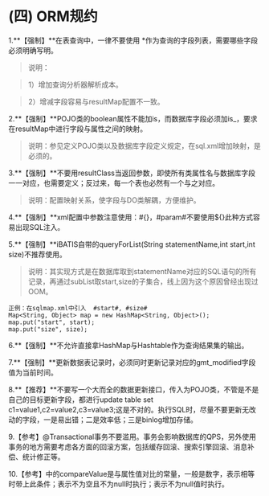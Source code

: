 # \(四\) ORM规约

1.\*\*【强制】\*\*在表查询中，一律不要使用 \*作为查询的字段列表，需要哪些字段必须明确写明。

> 说明：

> 1）增加查询分析器解析成本。

> 2）增减字段容易与resultMap配置不一致。

2.\*\*【强制】\*\*POJO类的boolean属性不能加is，而数据库字段必须加is\_，要求在resultMap中进行字段与属性之间的映射。

> 说明：参见定义POJO类以及数据库字段定义规定，在sql.xml增加映射，是必须的。

3.\*\*【强制】\*\*不要用resultClass当返回参数，即使所有类属性名与数据库字段一一对应，也需要定义；反过来，每一个表也必然有一个与之对应。

> 说明：配置映射关系，使字段与DO类解耦，方便维护。

4.\*\*【强制】\*\*xml配置中参数注意使用：\#{}，\#param\#不要使用${}此种方式容易出现SQL注入。

5.\*\*【强制】\*\*iBATIS自带的queryForList\(String statementName,int start,int size\)不推荐使用。

> 说明：其实现方式是在数据库取到statementName对应的SQL语句的所有记录，再通过subList取start,size的子集合，线上因为这个原因曾经出现过OOM。

```text
正例：在sqlmap.xml中引入  #start#, #size#
Map<String, Object> map = new HashMap<String, Object>();
map.put("start", start);
map.put("size", size);
```

6.\*\*【强制】\*\*不允许直接拿HashMap与Hashtable作为查询结果集的输出。

7.\*\*【强制】\*\*更新数据表记录时，必须同时更新记录对应的gmt\_modified字段值为当前时间。

8.\*\*【推荐】\*\*不要写一个大而全的数据更新接口，传入为POJO类，不管是不是自己的目标更新字段，都进行update table set c1=value1,c2=value2,c3=value3;这是不对的。执行SQL时，尽量不要更新无改动的字段，一是易出错；二是效率低；三是binlog增加存储。

9.【参考】@Transactional事务不要滥用。事务会影响数据库的QPS，另外使用事务的地方需要考虑各方面的回滚方案，包括缓存回滚、搜索引擎回滚、消息补偿、统计修正等。

10.【参考】中的compareValue是与属性值对比的常量，一般是数字，表示相等时带上此条件；表示不为空且不为null时执行；表示不为null值时执行。

